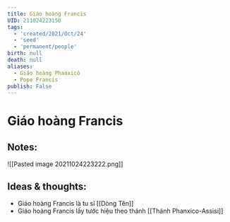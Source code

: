 ```yaml
---
title: Giáo hoàng Francis
UID: 211024223150
tags:
  - 'created/2021/Oct/24'
  - 'seed'
  - 'permanent/people'
birth: null
death: null
aliases:
  - Giáo hoàng Phanxicô
  - Pope Francis
publish: False
---
```

# Giáo hoàng Francis

## Notes:
![[Pasted image 20211024223222.png]]

## Ideas & thoughts:
- Giáo hoàng Francis là tu sĩ [[Dòng Tên]]
- Giáo hoàng Francis lấy tước hiệu theo thánh [[Thánh Phanxico-Assisi]] 